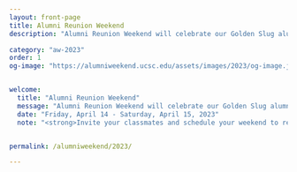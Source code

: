 ```yaml
---
layout: front-page
title: Alumni Reunion Weekend
description: "Alumni Reunion Weekend will celebrate our Golden Slug alumni from the classes of 1965-1973."

category: "aw-2023"
order: 1
og-image: "https://alumniweekend.ucsc.edu/assets/images/2023/og-image.jpg"


welcome:
  title: "Alumni Reunion Weekend"
  message: "Alumni Reunion Weekend will celebrate our Golden Slug alumni from the classes of 1965-1973. This meaningful weekend will be filled with college-specific events and special moments to honor alumni celebrating their 50th or greater reunion milestones. We are excited to welcome these pioneers back to UC Santa Cruz for this special weekend."
  date: "Friday, April 14 - Saturday, April 15, 2023"
  note: "<strong>Invite your classmates and schedule your weekend to reconnect and remember in the way most meaningful for you.</strong></p><p>Peruse the weekend event schedule and register! Reach out to classmates and encourage them to join you at Alumni Reunion Weekend."


permalink: /alumniweekend/2023/

---
```



<style>
  .page-utilities {
    display: none;
  }
</style>

<!--
<section class="heading">
  <h2 class="underline">Featured Events</h2>
</section>
<div class="events-card-list fade-out-siblings">
  {% for featured in page.featured %}
    <a class="events-card" href="{{ featured.url }}">
      <div class="events-card-content">
        <div class="date">
          <div class="month">{{ featured.date | date: "%b" }}</div>
          <div class="day">{{ featured.date | date: "%d" }}</div>
        </div>
          <div class="inner">
            <div class="image">
            <img src="{{ featured.image }}" alt="{{ featured.title }}"/>
            </div>
            <div class="card-content">
              <h4 class="header underline">{{ featured.title }}</h4>
              <p class="event-description">{{ featured.description }}</p>
            <div class="tags">
              <span class="topics-title">
                <div class="time">
                <i class="fa fa-clock-o turquiose-text"></i>{{ featured.date | date: "%A, %B %e, %Y" }} {% if featured.starttime != null %} at {% endif %}{{ featured.starttime }}
                {% if featured.endtime != null %} to {{ featured.endtime }} {% endif %}
                </div>
                <div class="location">
                  <i class="fa fa-map-marker turquiose-text"></i> {{ featured.location }}
                </div>
              </span>
            </div>
          </div>
        </div>
      </div>
    </a>
  {% endfor %}
</div>
-->
<!-- End three current events: Tag Home to display -->
<!--
<div class="more no-border">
  <a href="https://calendar.ucsc.edu/alumni_week" class="button primary">
    View more events
  </a>
</div>
-->

